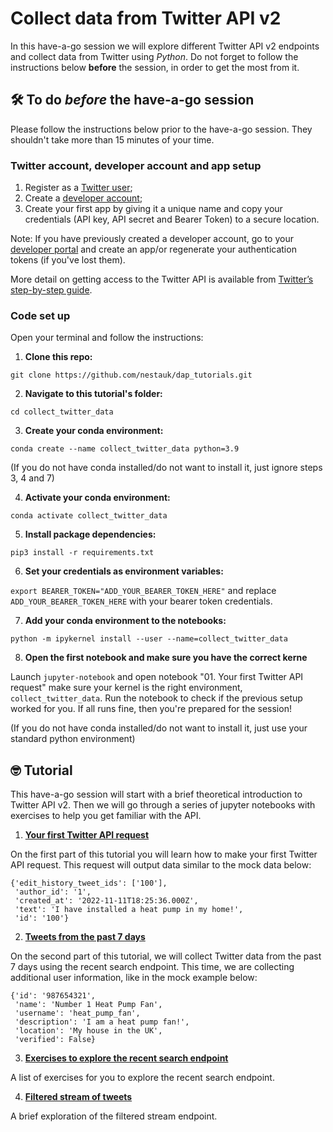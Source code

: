 # Collect data from Twitter API v2

In this have-a-go session we will explore different Twitter API v2 endpoints and collect data from Twitter using *Python*. Do not forget to follow the instructions below **before** the session, in order to get the most from it.

## 🛠️ To do *before* the have-a-go session
Please follow the instructions below prior to the have-a-go session. They shouldn't take more than 15 minutes of your time.

### Twitter account, developer account and app setup
1. Register as a [Twitter user](https://twitter.com/i/flow/signup);
2. Create a [developer account](https://developer.twitter.com/en/portal/petition/essential/basic-info);
3. Create your first app by giving it a unique name and copy your credentials (API key, API secret and Bearer Token) to a secure location.

Note: If you have previously created a developer account, go to your [developer portal](https://developer.twitter.com/en/portal/dashboard) and create an app/or regenerate your authentication tokens (if you've lost them).

More detail on getting access to the Twitter API is available from [Twitter’s step-by-step guide](https://developer.twitter.com/en/docs/twitter-api/getting-started/getting-access-to-the-twitter-api).

### Code set up 
Open your terminal and follow the instructions:
1. **Clone this repo:** 

`git clone https://github.com/nestauk/dap_tutorials.git`

2. **Navigate to this tutorial's folder:** 

`cd collect_twitter_data`

3. **Create your conda environment:** 

`conda create --name collect_twitter_data python=3.9`

(If you do not have conda installed/do not want to install it, just ignore steps 3, 4 and 7)

4. **Activate your conda environment:** 

`conda activate collect_twitter_data`

5. **Install package dependencies:** 

`pip3 install -r requirements.txt`

6. **Set your credentials as environment variables:** 

`export BEARER_TOKEN="ADD_YOUR_BEARER_TOKEN_HERE"` and replace `ADD_YOUR_BEARER_TOKEN_HERE` with your bearer token credentials.

7. **Add your conda environment to the notebooks:** 

`python -m ipykernel install --user --name=collect_twitter_data`

8. **Open the first notebook and make sure you have the correct kerne** 

Launch `jupyter-notebook` and open notebook "01. Your first Twitter API request" make sure your kernel is the right environment, `collect_twitter_data`. Run the notebook to check if the previous setup worked for you. If all runs fine, then you're prepared for the session!

(If you do not have conda installed/do not want to install it, just use your standard python environment)


## 🤓 Tutorial 
This have-a-go session will start with a brief theoretical introduction to Twitter API v2. Then we will go through a series of jupyter notebooks with exercises to help you get familiar with the API.

1. **[Your first Twitter API request](https://github.com/nestauk/dap_tutorials/blob/main/collect_twitter_data/01.%20Your%20first%20Twitter%20API%20request.ipynb)**

On the first part of this tutorial you will learn how to make your first Twitter API request. This request will output data similar to the mock data below:

```
{'edit_history_tweet_ids': ['100'],
 'author_id': '1',
 'created_at': '2022-11-11T18:25:36.000Z',
 'text': 'I have installed a heat pump in my home!',
 'id': '100'}
```

2. **[Tweets from the past 7 days](https://github.com/nestauk/dap_tutorials/blob/main/collect_twitter_data/02.%20Tweets%20from%20the%20past%207%20days.ipynb)**

On the second part of this tutorial, we will collect Twitter data from the past 7 days using the recent search endpoint. This time, we are collecting additional user information, like in the mock example below:

```
{'id': '987654321',
 'name': 'Number 1 Heat Pump Fan',
 'username': 'heat_pump_fan',
 'description': 'I am a heat pump fan!',
 'location': 'My house in the UK',
 'verified': False}
```

3. **[Exercises to explore the recent search endpoint](https://github.com/nestauk/dap_tutorials/blob/main/collect_twitter_data/03.%20Exercises%20to%20explore%20the%20search%20endpoint.ipynb)**

A list of exercises for you to explore the recent search endpoint.

4. **[Filtered stream of tweets](https://github.com/nestauk/dap_tutorials/blob/main/collect_twitter_data/04.%20Filtered%20stream%20of%20tweets.ipynb)**

A brief exploration of the filtered stream endpoint.
